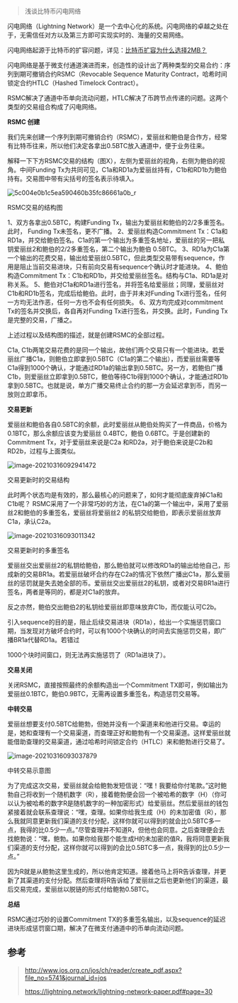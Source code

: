 > 浅谈比特币闪电网络

闪电网络（Lightning Network）是一个去中心化的系统。闪电网络的卓越之处在于，无需信任对方以及第三方即可实现实时的、海量的交易网络。

闪电网络起源于比特币的扩容问题，详见：[比特币扩容为什么选择2MB？](https://link.zhihu.com/?target=http%3A//www.8btc.com/bitcoin-expansion-problem)

闪电网络是基于微支付通道演进而来，创造性的设计出了两种类型的交易合约：序列到期可撤销合约RSMC（Revocable Sequence Maturity Contract，哈希时间锁定合约HTLC（Hashed Timelock Contract）。

RSMC解决了通道中币单向流动问题，HTLC解决了币跨节点传递的问题。这两个类型的交易组合构成了闪电网络。

**RSMC 创建**

我们先来创建一个序列到期可撤销合约（RSMC），爱丽丝和鲍伯是合作方，经常有比特币往来，所以他们决定各拿出0.5BTC放入通道中，便于业务往来。

解释一下下方RSMC交易的结构（图X），左侧为爱丽丝的视角，右侧为鲍伯的视角。中间Funding Tx为共同可见，C1a和RD1a为爱丽丝持有，C1b和RD1b为鲍伯持有。交易图中带有尖括号的签名表示待填入。

![5c004e0b1c5ea590460b35fc86661a0b_r](https://tva1.sinaimg.cn/large/e6c9d24egy1golhoaq8fbj20u00xbae2.jpg)



RSMC交易的结构图



1、双方各拿出0.5BTC，构建Funding Tx，输出为爱丽丝和鲍伯的2/2多重签名。此时， Funding	Tx未签名，更不广播。
2、爱丽丝构造Commitment Tx：C1a和RD1a，并交给鲍伯签名。C1a的第一个输出为多重签名地址，爱丽丝的另一把私钥爱丽丝2和鲍伯的2/2多重签名，第二个输出为鲍伯 0.5BTC。
3、RD1a为C1a第一个输出的花费交易，输出给爱丽丝0.5BTC，但此类型交易带有sequence，作用是阻止当前交易进块，只有前向交易有sequence个确认时才能进块。
4、鲍伯构造Commitment Tx：C1b和RD1b，并交给爱丽丝签名。结构与C1a、RD1a是对称关系。
5、鲍伯对C1a和RD1a进行签名，并将签名给爱丽丝；同理，爱丽丝对C1b和RD1b签名，完成后给鲍伯。此时，由于并未对Funding Tx进行签名，任何一方均无法作恶，任何一方也不会有任何损失。
6、双方均完成对commitment Tx的签名并交换后，各自再对Funding Tx进行签名，并交换。此时，Funding Tx是完整的交易，广播之。

上述过程以及结构图的描述，就是创建RSMC的全部过程。

C1a, C1b两笔交易花费的是同一个输出，故他们两个交易只有一个能进块。若爱丽丝广播C1a，则鲍伯立即拿到0.5BTC（C1a的第二个输出），而爱丽丝需要等C1a得到1000个确认，才能通过RD1a的输出拿到0.5BTC。另一方，若鲍伯广播C1b，则爱丽丝立即拿到0.5BTC，鲍伯等待C1b得到1000个确认，才能通过RD1b拿到0.5BTC。也就是说，单方广播交易终止合约的那一方会延迟拿到币，而另一放则立即拿币。

**交易更新**

爱丽丝和鲍伯各自0.5BTC的余额，此时爱丽丝从鲍伯处购买了一件商品，价格为0.1BTC，那么余额应该变为爱丽丝 0.4BTC，鲍伯 0.6BTC。于是创建新的Commitment Tx，对于爱丽丝来说是C2a 和RD2a，对于鲍伯来说是C2b和RD2b，过程与上面类似。

![image-20210316092941472](https://tva1.sinaimg.cn/large/e6c9d24egy1golhp0wx6hj211w0isdnq.jpg)

交易更新时的交易结构



此时两个状态均是有效的，那么最核心的问题来了，如何才能彻底废弃掉C1a和C1b呢？
RSMC采用了一个非常巧妙的方法，在C1a的第一个输出中，采用了爱丽丝2和鲍伯的多重签名，爱丽丝将爱丽丝2	的私钥交给鲍伯，即表示爱丽丝放弃C1a，承认C2a。

![image-20210316093011342](https://tva1.sinaimg.cn/large/e6c9d24egy1golhpjqt50j211w0tgamn.jpg)

交易更新时的多重签名



爱丽丝交出爱丽丝2的私钥给鲍伯，那么鲍伯就可以修改RD1a的输出给他自己，形成新的交易BR1a。若爱丽丝破坏合约存在C2a的情况下依然广播出C1a，那么爱丽丝的惩罚就是失去她全部的币。爱丽丝交出爱丽丝2的私钥，或者对交易BR1a进行签名，两者是等同的，都是对C1a的放弃。

反之亦然，鲍伯交出鲍伯2的私钥给爱丽丝即意味放弃C1b，而仅能认可C2b。

引入sequence的目的是，阻止后续交易进块（RD1a），给出一个实施惩罚窗口期，当发现对方破坏合约时，可以有1000个块确认的时间去实施惩罚交易，即广播BR1a代替RD1a。若错过

1000个块时间窗口，则无法再实施惩罚了（RD1a进块了）。

**交易关闭**

关闭RSMC，直接按照最终的余额构造出一个Commitment TX即可，例如输出为爱丽丝0.1BTC，鲍伯0.9BTC，无需再设置多重签名，构造惩罚交易等。

**中转交易**

爱丽丝想要支付0.5BTC给鲍勃，但她并没有一个渠道来和他进行交易。幸运的是，她和查理有一个交易渠道，而查理正好和鲍勃有一个交易渠道。这样爱丽丝就能借助查理的交易渠道，通过哈希时间锁定合约（HTLC）来和鲍勃进行交易了。

![image-20210316093037879](https://tva1.sinaimg.cn/large/e6c9d24egy1golhq012yqj20xu0ki0uo.jpg)

中转交易示意图



为了完成这次交易，爱丽丝就会给鲍勃发短信说：“嘿！我要给你付笔款。”这时鲍勃自己将收到一个随机数字（R），接着鲍勃便会回一个被哈希的数字（H）（你可以认为被哈希的数字R是随机数字的一种加密形式）给爱丽丝。然后爱丽丝的钱包紧接着就会联系查理说：“嘿，查理。如果你给我生成（H）的未加密值（R），那么我就同意更新我们渠道的支付分配，这样你就可以得到的就会比0.5BTC多一点，我得的比0.5少一点。”尽管查理并不知道R，但他也会同意。之后查理便会去找鲍勃说：“嘿，鲍勃。如果你给我那个能生成H的未加密的值R，我将同意更新我们渠道的支付分配，这样你就可以得到的会比0.5BTC多一点，我得到的比0.5少一点。”

因为R就是从鲍勃这里生成的，所以他肯定知道。接着他马上将R告诉查理，并更新了其渠道的支付分配。然后查理将R告诉给了爱丽丝之后也更新他们的渠道，最后交易完成，爱丽丝以脱链的形式付给鲍勃0.5BTC。

**总结**

RSMC通过巧妙的设置Commitment	TX的多重签名输出，以及sequence的延迟进块形成惩罚窗口期，解决了在微支付通道中的币单向流动问题。



## 参考

> http://www.jos.org.cn/jos/ch/reader/create_pdf.aspx?file_no=5741&journal_id=jos
>
> https://lightning.network/lightning-network-paper.pdf#page=30